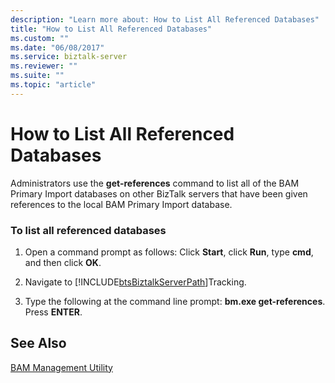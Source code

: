 ```yaml
---
description: "Learn more about: How to List All Referenced Databases"
title: "How to List All Referenced Databases"
ms.custom: ""
ms.date: "06/08/2017"
ms.service: biztalk-server
ms.reviewer: ""
ms.suite: ""
ms.topic: "article"
---
```

# How to List All Referenced Databases
Administrators use the **get-references** command to list all of the BAM Primary Import databases on other BizTalk servers that have been given references to the local BAM Primary Import database.  
  
### To list all referenced databases  
  
1. Open a command prompt as follows: Click **Start**, click **Run**, type **cmd**, and then click **OK**.  
  
2. Navigate to [!INCLUDE[btsBiztalkServerPath](../includes/btsbiztalkserverpath-md.md)]Tracking.  
  
3. Type the following at the command line prompt: **bm.exe get-references**. Press **ENTER**.  
  
## See Also  
 [BAM Management Utility](../core/bam-management-utility.md)
